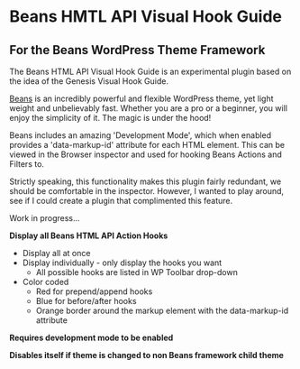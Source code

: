 # Beans HMTL API Visual Hook Guide 
## For the Beans WordPress Theme Framework

The Beans HTML API Visual Hook Guide is an experimental plugin based on the idea of the Genesis Visual Hook Guide.

[Beans](http://www.getbeans.io/) is an incredibly powerful and flexible WordPress theme, yet light weight and unbelievably fast. 
Whether you are a pro or a beginner, you will enjoy the simplicity of it. The magic is under the hood!

Beans includes an amazing 'Development Mode', which when enabled provides a 'data-markup-id' attribute for each HTML element.
This can be viewed in the Browser inspector and used for hooking Beans Actions and Filters to.

Strictly speaking, this functionality makes this plugin fairly redundant, we should be comfortable in the inspector.
However, I wanted to play around, see if I could create a plugin that complimented this feature. 

Work in progress...

**Display all Beans HTML API Action Hooks**
- Display all at once
- Display individually - only display the hooks you want
    - All possible hooks are listed in WP Toolbar drop-down
- Color coded
    - Red for prepend/append hooks
    - Blue for before/after hooks
    - Orange border around the markup element with the data-markup-id attribute 


**Requires development mode to be enabled**

**Disables itself if theme is changed to non Beans framework child theme**






